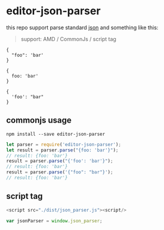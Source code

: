 # editor-json-parser

this repo support parse standard [json](http://json.org/) and something like this:

> support: AMD / CommonJs / script tag

```
{
  "foo": 'bar'
}

{
  foo: 'bar'
}

{
  'foo': "bar"
}
```
## commonjs usage

`npm install --save editor-json-parser`

```js
let parser = require('editor-json-parser');
let result = parser.parse("{foo: 'bar'}");
// result: {foo: 'bar'}
result = parser.parse("{'foo': 'bar'}");
// result: {foo: 'bar'}
result = parser.parse('{"foo": "bar"}');
// result: {foo: 'bar'}
```

## script tag

```js
<script src="./dist/json_parser.js"><script/>

var jsonParser = window.json_parser;
```
